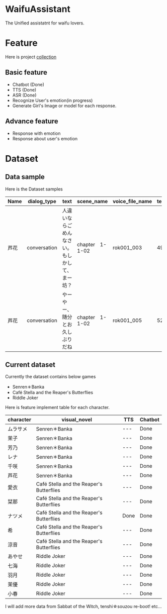 # WaifuAssistant

The Unified assistatnt for waifu lovers.

# Feature

Here is project [collection](https://huggingface.co/collections/spow12/visual-novel-66416e5e0e40c1344698d675)

## Basic feature

- Chatbot (Done)
- TTS (Done)
- ASR (Done)
- Recognize User's emotion(in progress)
- Generate Girl's Image or model for each response.

## Advance feature

- Response with emotion
- Response about user's emotion

# Dataset

## Data sample
Here is the Dataset samples

Name | dialog_type | text |scene_name | voice_file_name | text_idx  | game_name |
--- | --- | --- | --- | --- |  --- |  --- | 
芦花	| conversation |	人違いならごめんなさい。もしかして、まー坊？	| chapter　1-1-02	| rok001_003 |	49	| SenrenBanka |
芦花	| conversation | やーやー、随分とお久しぶりだね	| chapter　1-1-02 |rok001_005 |	52	| SenrenBanka	| 

## Current dataset

Currently the dataset contains below games

- Senren＊Banka
- Café Stella and the Reaper's Butterflies
- Riddle Joker

Here is feature implement table for each character.

character | visual_novel | TTS | Chatbot |
--- | --- | --- | --- | 
ムラサメ | Senren＊Banka | --- | Done | 
茉子  | Senren＊Banka | --- | Done | 
芳乃  |  Senren＊Banka | --- | Done | 
レナ  | Senren＊Banka | --- | Done | 
千咲  | Senren＊Banka | --- | Done | 
芦花  | Senren＊Banka | --- | Done | 
愛衣  | Café Stella and the Reaper's Butterflies | --- | Done | 
栞那  | Café Stella and the Reaper's Butterflies | --- | Done | 
ナツメ | Café Stella and the Reaper's Butterflies | Done | Done | 
希    | Café Stella and the Reaper's Butterflies | --- | Done | 
涼音  | Café Stella and the Reaper's Butterflies | --- | Done | 
あやせ    | Riddle Joker | --- | Done | 
七海     | Riddle Joker | --- | Done | 
羽月     | Riddle Joker | --- | Done | 
茉優     | Riddle Joker | --- | Done | 
小春     | Riddle Joker | --- | Done | 

I will add more data from Sabbat of the Witch, tenshi☆souzou re-boot! etc...
